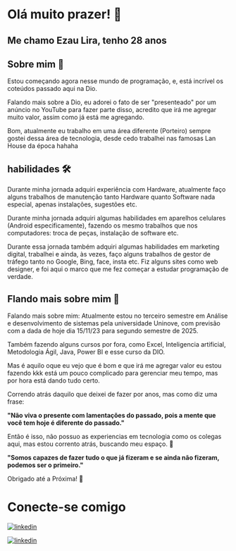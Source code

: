 # Olá muito prazer! 👋

## Me chamo Ezau Lira, tenho 28 anos


## Sobre mim 📖
Estou começando agora nesse mundo de programação, e, está incrível os coteúdos passado aqui na Dio.

Falando mais sobre a Dio, eu adorei o fato de ser "presenteado" por um anúncio no YouTube para fazer parte disso, acredito que irá me agregar muito valor, assim como já está me agregando.

Bom, atualmente eu trabalho em uma área diferente (Porteiro) sempre gostei dessa área de tecnologia, desde cedo trabalhei nas famosas Lan House da época hahaha 
## habilidades 🛠️
Durante minha jornada adquiri experiência com Hardware, atualmente faço alguns trabalhos de manutenção tanto Hardware quanto Software nada especial, apenas instalações, sugestões etc.

Durante minha jornada adquiri algumas habilidades em aparelhos celulares (Android especificamente), fazendo os mesmo trabalhos que nos computadores: troca de peças, instalação de software etc.

Durante essa jornada também adquiri algumas habilidades em marketing digital, trabalhei e ainda, às vezes, faço alguns trabalhos de gestor de tráfego tanto no Google, Bing, face, insta etc.
Fiz alguns sites como web designer, e foi aqui o marco que me fez começar a estudar programação de verdade.

## Flando mais sobre mim 📖
Falando mais sobre mim:
Atualmente estou no terceiro semestre em Análise e desenvolvimento de sistemas pela universidade Uninove, com previsão com a dada de hoje dia 15/11/23 para segundo semestre de 2025.

Também fazendo alguns cursos por fora, como Excel, Inteligencia artificial, Metodologia Ágil, Java, Power BI e esse curso da DIO.

Mas é aquilo oque eu vejo que é bom e que irá me agregar valor eu estou fazendo kkk está um pouco complicado para gerenciar meu tempo, mas por hora está dando tudo certo.

Correndo atrás daquilo que deixei de fazer por anos, mas como diz uma frase:

**"Não viva o presente com lamentações do passado, pois a mente que você tem hoje é diferente do passado."**

Então é isso, não possuo as experiencias em tecnologia como os colegas aqui, mas estou corrento atrás, buscando meu espaço.  🚀

__"Somos capazes de fazer tudo o que já fizeram e se ainda não fizeram, podemos ser o primeiro."__

Obrigado até a Próxima! 👋

# Conecte-se comigo


[![linkedin](https://img.shields.io/badge/linkedin-0A66C2?style=for-the-badge&logo=linkedin&logoColor=white)](https://www.linkedin.com/in/eza%C3%BA-lira/) 

[![linkedin](https://img.shields.io/badge/whatsapp-244242?style=for-the-badge&logo=whatsapp&logoColor=whait)](https://wa.me/5511958415900)
